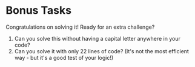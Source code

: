 # Bonus Tasks

Congratulations on solving it! Ready for an extra challenge?

1. Can you solve this without having a capital letter anywhere in your code?
2. Can you solve it with only 22 lines of code? (It's not the most efficient way - but it's a good test of your logic!)
